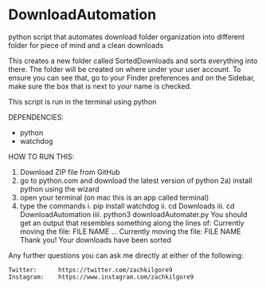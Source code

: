 # DownloadAutomation
python script that automates download folder organization into different folder for piece of mind and a clean downloads

This creates a new folder called SortedDownloads and sorts everything into there. The folder will be created on where under your user account. To ensure you can see that, go to your Finder preferences and on the Sidebar, make sure the box that is next to your name is checked. 

This script is run in the terminal using python

DEPENDENCIES:
  - python
  - watchdog


HOW TO RUN THIS:
  1) Download ZIP file from GitHub
  2) go to python.com and download the latest version of python
    2a) install python using the wizard
  3) open your terminal (on mac this is an app called terminal)
  4) type the commands
    i. pip install watchdog
    ii. cd Downloads
    iii. cd DownloadAutomation
    iiii. python3 downloadAutomater.py
  You should get an output that resembles something along the lines of:
        Currently moving the file: FILE NAME
        ...
        Currently moving the file: FILE NAME
        Thank you! Your downloads have been sorted      


Any further questions you can ask me directly at either of the following:

    Twitter:      https://twitter.com/zachkilgore9
    Instagram:    https://www.instagram.com/zachkilgore9
